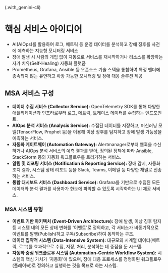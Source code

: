 (.with_gemini-cli)
# 핵심 서비스 아이디어
- AI(AIOps)를 활용하여 로그, 메트릭 등 운영 데이터를 분석하고 장애 징후를 사전에 예측하는 지능형 모니터링 서비스
- 장애 발생 시 사람의 개입 없이 자동으로 서비스를 재시작하거나 리소스를 확장하는 자가 치유(Self-Healing) 자동화 플랫폼
- Prometheus, Grafana, Ansible 등 오픈소스 기술 스택을 통합하여 특정 벤더에 종속되지 않는 유연하고 확장 가능한 모니터링 및 장애 대응 솔루션 제공

## MSA 서비스 구성
- **데이터 수집 서비스 (Collector Service):** OpenTelemetry SDK를 통해 다양한 애플리케이션과 인프라로부터 로그, 메트릭, 트레이스 데이터를 수집하는 엔드포인트.
- **AIOps 분석 서비스 (Analysis Service):** 수집된 데이터를 저장하고, 머신러닝 모델(TensorFlow, Prophet 등)을 이용해 이상 징후를 탐지하고 장애 발생 가능성을 예측하는 서비스.
- **자동화 게이트웨이 (Automation Gateway):** Alertmanager로부터 웹훅을 수신하거나 AIOps 분석 서비스의 예측 결과를 받아, 정의된 정책에 따라 Ansible, StackStorm 등의 자동화 워크플로우를 트리거하는 서비스.
- **알림 및 리포팅 서비스 (Notification & Reporting Service):** 장애 감지, 자동화 조치 결과, 시스템 상태 리포트 등을 Slack, Teams, 이메일 등 다양한 채널로 전송하는 서비스.
- **통합 대시보드 서비스 (Dashboard Service):** Grafana를 기반으로 수집된 모든 데이터와 분석 결과를 사용자가 한눈에 파악할 수 있도록 시각화하는 UI 제공 서비스.

### MSA 시스템 유형
- **이벤트 기반 아키텍처 (Event-Driven Architecture):** 장애 발생, 이상 징후 탐지 등 시스템 내의 모든 상태 변화를 '이벤트'로 정의하고, 각 서비스가 비동기적으로 이벤트를 발행(Publish)하고 구독(Subscribe)하여 동작하는 구조.
- **데이터 집약적 시스템 (Data-Intensive System):** 대규모의 시계열 데이터(메트릭, 로그)를 효과적으로 수집, 저장, 처리, 분석하는 데 중점을 둔 시스템.
- **자동화 중심 워크플로우 시스템 (Automation-Centric Workflow System):** 시스템의 핵심 가치가 '자동화'에 있으며, 장애 대응 프로세스를 정형화된 워크플로우(플레이북)로 정의하고 실행하는 것을 목표로 하는 시스템.
